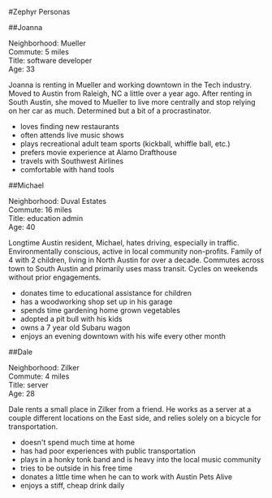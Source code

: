 #Zephyr Personas

##Joanna

Neighborhood: Mueller  
Commute: 5 miles  
Title: software developer  
Age: 33  

Joanna is renting in Mueller and working downtown in the Tech industry. Moved to Austin from Raleigh, NC a little over a year ago. After renting in South Austin, she moved to Mueller to live more centrally and stop relying on her car as much. Determined but a bit of a procrastinator. 

- loves finding new restaurants
- often attends live music shows
- plays recreational adult team sports (kickball, whiffle ball, etc.)
- prefers movie experience at Alamo Drafthouse
- travels with Southwest Airlines
- comfortable with hand tools

##Michael

Neighborhood: Duval Estates  
Commute: 16 miles  
Title: education admin  
Age: 40  

Longtime Austin resident, Michael, hates driving, especially in traffic. Environmentally conscious, active in local community non-profits. Family of 4 with 2 children, living in North Austin for over a decade. Commutes across town to South Austin and primarily uses mass transit. Cycles on weekends without prior engagements.

- donates time to educational assistance for children
- has a woodworking shop set up in his garage
- spends time gardening home grown vegetables
- adopted a pit bull with his kids
- owns a 7 year old Subaru wagon
- enjoys an evening downtown with his wife every other month

##Dale

Neighborhood: Zilker  
Commute: 4 miles  
Title: server  
Age: 28  

Dale rents a small place in Zilker from a friend. He works as a server at a couple different locations on the East side, and relies solely on a bicycle for transportation.

- doesn't spend much time at home
- has had poor experiences with public transportation
- plays in a honky tonk band and is heavy into the local music community
- tries to be outside in his free time
- donates a little time when he can to work with Austin Pets Alive
- enjoys a stiff, cheap drink daily

